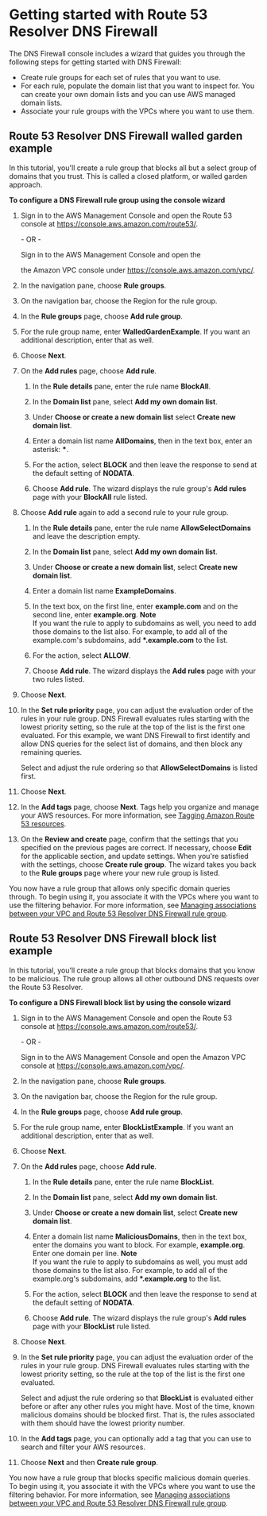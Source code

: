 # Getting started with Route 53 Resolver DNS Firewall<a name="resolver-dns-firewall-getting-started"></a>

The DNS Firewall console includes a wizard that guides you through the following steps for getting started with DNS Firewall:
+ Create rule groups for each set of rules that you want to use\.
+ For each rule, populate the domain list that you want to inspect for\. You can create your own domain lists and you can use AWS managed domain lists\. 
+ Associate your rule groups with the VPCs where you want to use them\.

## Route 53 Resolver DNS Firewall walled garden example<a name="dns-firewall-walled-garden-example"></a>

In this tutorial, you'll create a rule group that blocks all but a select group of domains that you trust\. This is called a closed platform, or walled garden approach\.

**To configure a DNS Firewall rule group using the console wizard**

1. Sign in to the AWS Management Console and open the Route 53 console at [https://console\.aws\.amazon\.com/route53/](https://console.aws.amazon.com/route53/)\.

   \- OR \- 

   Sign in to the AWS Management Console and open the 

   the Amazon VPC console under [https://console\.aws\.amazon\.com/vpc/](https://console.aws.amazon.com/vpc/)\. 

1. In the navigation pane, choose **Rule groups**\.

1. On the navigation bar, choose the Region for the rule group\. 

1. In the **Rule groups** page, choose **Add rule group**\.

1. For the rule group name, enter **WalledGardenExample**\. If you want an additional description, enter that as well\.

1. Choose **Next**\.

1. On the **Add rules** page, choose **Add rule**\.

   1. In the **Rule details** pane, enter the rule name **BlockAll**\.

   1. In the **Domain list** pane, select **Add my own domain list**\. 

   1. Under **Choose or create a new domain list** select **Create new domain list**\.

   1. Enter a domain list name **AllDomains**, then in the text box, enter an asterisk: **\***\. 

   1. For the action, select **BLOCK** and then leave the response to send at the default setting of **NODATA**\. 

   1. Choose **Add rule**\. The wizard displays the rule group's **Add rules** page with your **BlockAll** rule listed\.

1. Choose **Add rule** again to add a second rule to your rule group\. 

   1. In the **Rule details** pane, enter the rule name **AllowSelectDomains** and leave the description empty\.

   1. In the **Domain list** pane, select **Add my own domain list**\. 

   1. Under **Choose or create a new domain list**, select **Create new domain list**\.

   1. Enter a domain list name **ExampleDomains**\.

   1. In the text box, on the first line, enter **example\.com** and on the second line, enter **example\.org**\. 
**Note**  
If you want the rule to apply to subdomains as well, you need to add those domains to the list also\. For example, to add all of the example\.com's subdomains, add **\*\.example\.com** to the list\.

   1. For the action, select **ALLOW**\. 

   1. Choose **Add rule**\. The wizard displays the **Add rules** page with your two rules listed\.

1. Choose **Next**\.

1. In the **Set rule priority** page, you can adjust the evaluation order of the rules in your rule group\. DNS Firewall evaluates rules starting with the lowest priority setting, so the rule at the top of the list is the first one evaluated\. For this example, we want DNS Firewall to first identify and allow DNS queries for the select list of domains, and then block any remaining queries\. 

   Select and adjust the rule ordering so that **AllowSelectDomains** is listed first\.

1. Choose **Next**\.

1. In the **Add tags** page, choose **Next**\. Tags help you organize and manage your AWS resources\. For more information, see [Tagging Amazon Route 53 resources](tagging-resources.md)\. 

1. On the **Review and create** page, confirm that the settings that you specified on the previous pages are correct\. If necessary, choose **Edit** for the applicable section, and update settings\. When you're satisfied with the settings, choose **Create rule group**\. The wizard takes you back to the **Rule groups** page where your new rule group is listed\.

You now have a rule group that allows only specific domain queries through\. To begin using it, you associate it with the VPCs where you want to use the filtering behavior\. For more information, see [Managing associations between your VPC and Route 53 Resolver DNS Firewall rule group](resolver-dns-firewall-vpc-associating-rule-group.md)\.

## Route 53 Resolver DNS Firewall block list example<a name="dns-firewall-block-list-example"></a>

In this tutorial, you’ll create a rule group that blocks domains that you know to be malicious\. The rule group allows all other outbound DNS requests over the Route 53 Resolver\.

**To configure a DNS Firewall block list by using the console wizard**

1. Sign in to the AWS Management Console and open the Route 53 console at [https://console\.aws\.amazon\.com/route53/](https://console.aws.amazon.com/route53/)\.

   \- OR \- 

   Sign in to the AWS Management Console and open the Amazon VPC console at [https://console\.aws\.amazon\.com/vpc/](https://console.aws.amazon.com/vpc/)\.

1. In the navigation pane, choose **Rule groups**\.

1. On the navigation bar, choose the Region for the rule group\. 

1. In the **Rule groups** page, choose **Add rule group**\.

1. For the rule group name, enter **BlockListExample**\. If you want an additional description, enter that as well\.

1. Choose **Next**\.

1. On the **Add rules** page, choose **Add rule**\.

   1. In the **Rule details** pane, enter the rule name **BlockList**\.

   1. In the **Domain list** pane, select **Add my own domain list**\. 

   1. Under **Choose or create a new domain list**, select **Create new domain list**\.

   1. Enter a domain list name **MaliciousDomains**, then in the text box, enter the domains you want to block\. For example, **example\.org**\. Enter one domain per line\. 
**Note**  
If you want the rule to apply to subdomains as well, you must add those domains to the list also\. For example, to add all of the example\.org's subdomains, add **\*\.example\.org** to the list\.

   1. For the action, select **BLOCK** and then leave the response to send at the default setting of **NODATA**\. 

   1. Choose **Add rule**\. The wizard displays the rule group's **Add rules** page with your **BlockList** rule listed\.

1. Choose **Next**\.

1. In the **Set rule priority** page, you can adjust the evaluation order of the rules in your rule group\. DNS Firewall evaluates rules starting with the lowest priority setting, so the rule at the top of the list is the first one evaluated\. 

   Select and adjust the rule ordering so that **BlockList** is evaluated either before or after any other rules you might have\. Most of the time, known malicious domains should be blocked first\. That is, the rules associated with them should have the lowest priority number\.

1. In the **Add tags** page, you can optionally add a tag that you can use to search and filter your AWS resources\.

1. Choose **Next** and then **Create rule group**\.

You now have a rule group that blocks specific malicious domain queries\. To begin using it, you associate it with the VPCs where you want to use the filtering behavior\. For more information, see [Managing associations between your VPC and Route 53 Resolver DNS Firewall rule group](resolver-dns-firewall-vpc-associating-rule-group.md)\.